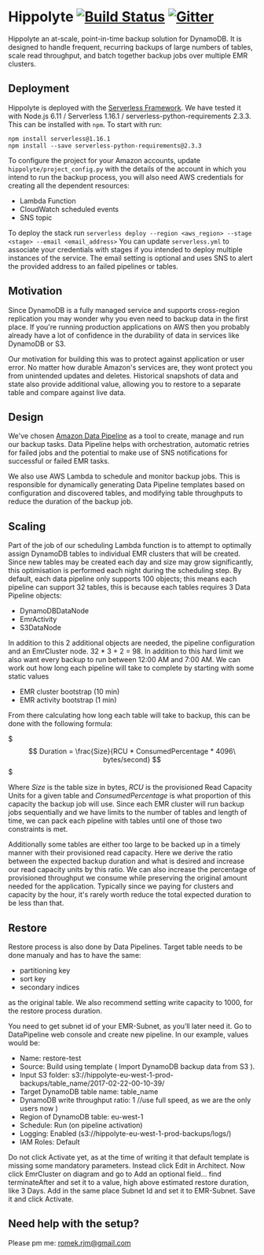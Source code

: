 # Hippolyte [![Build Status](https://travis-ci.org/ocadotechnology/hippolyte.svg?branch=master)](https://travis-ci.org/ocadotechnology/hippolyte) [![Gitter](https://img.shields.io/gitter/room/TechnologyAdvice/Stardust.svg)](https://gitter.im/ocado-hippolyte)
Hippolyte an at-scale, point-in-time backup solution for DynamoDB. It is designed to handle frequent, recurring backups of large numbers of tables, scale read throughput, and batch together backup jobs over multiple EMR clusters.

## Deployment
Hippolyte is deployed with the [Serverless Framework](https://serverless.com/). We have tested it with Node.js 6.11 / Serverless 1.16.1 / serverless-python-requirements 2.3.3. This can be installed with `npm`. To start with run:
```
npm install serverless@1.16.1
npm install --save serverless-python-requirements@2.3.3
```
 To configure the project for your Amazon accounts, update `hippolyte/project_config.py` with the details of the account in which you intend to run the backup process, you will also need AWS credentials for creating all the dependent resources:
* Lambda Function
* CloudWatch scheduled events
* SNS topic

To deploy the stack run
`serverless deploy --region <aws_region> --stage <stage> --email <email_address>` 
You can update `serverless.yml` to associate your credentials with stages if you intended to deploy multiple instances of the service. The email setting is optional and uses SNS to alert the provided address to an failed pipelines or tables.

## Motivation
Since DynamoDB is a fully managed service and supports cross-region replication you may wonder why you even need to backup data in the first place. If you're running production applications on AWS then you probably already have a lot of confidence in the durability of data in services like DynamoDB or S3.

Our motivation for building this was to protect against application or user error. No matter how durable Amazon's services are, they wont protect you from unintended updates and deletes. Historical snapshots of data and state also provide additional value, allowing you to restore to a separate table and compare against live data.

## Design
We've chosen [Amazon Data Pipeline](https://aws.amazon.com/datapipeline/) as a tool to create, manage and run our backup tasks. Data Pipeline helps with orchestration, automatic retries for failed jobs and the potential to make use of SNS notifications for successful or failed EMR tasks.

We also use AWS Lambda to schedule and monitor backup jobs. This is responsible for dynamically generating Data Pipeline templates based on configuration and discovered tables, and modifying table throughputs to reduce the duration of the backup job.

## Scaling
Part of the job of our scheduling Lambda function is to attempt to optimally assign DynamoDB tables to individual EMR clusters that will be created. Since new tables may be created each day and size may grow significantly, this optimisation is performed each night during the scheduling step. By default, each data pipeline only supports 100 objects; this means each pipeline can support 32 tables, this is because each tables requires 3 Data Pipeline objects:

* DynamoDBDataNode
* EmrActivity
* S3DataNode

In addition to this 2 additional objects are needed, the pipeline configuration and an EmrCluster node. 32 * 3 + 2 = 98. In addition to this hard limit we also want every backup to run between 12:00 AM and 7:00 AM. We can work out how long each pipeline will take to complete by starting with some static values

* EMR cluster bootstrap (10 min)
* EMR activity bootstrap (1 min)

From there calculating how long each table will take to backup, this can be done with the following formula:

$$$
Duration = \frac{Size}{RCU * ConsumedPercentage * 4096\ bytes/second}
$$$

Where _Size_ is the table size in bytes, _RCU_ is the provisioned Read Capacity Units for a given table and _ConsumedPercentage_ is what proportion of this capacity the backup job will use. Since each EMR cluster will run backup jobs sequentially and we have limits to the number of tables and length of time, we can pack each pipeline with tables until one of those two constraints is met.

Additionally some tables are either too large to be backed up in a timely manner with their provisioned read capacity. Here we derive the ratio between the expected backup duration and what is desired and increase our read capacity units by this ratio. We can also increase the percentage of provisioned throughput we consume while preserving the original amount needed for the application. Typically since we paying for clusters and capacity by the hour, it's rarely worth reduce the total expected duration to be less than that.

## Restore
Restore process is also done by Data Pipelines. Target table needs to be done manualy and has to have the same:

* partitioning key
* sort key
* secondary indices

as the original table. We also recommend setting write capacity to 1000, for the restore process duration. 


You need to get subnet id of your EMR-Subnet, as you’ll later need it.
Go to DataPipeline web console and create new pipeline. In our example, values would be:

* Name: restore-test
* Source: Build using template ( Import DynamoDB backup data from S3 ).
* Input S3 folder: s3://hippolyte-eu-west-1-prod-backups/table_name/2017-02-22-00-10-39/
* Target DynamoDB table name: table_name
* DynamoDB write throughput ratio: 1 //use full speed, as we are the only users now )
* Region of DynamoDB table: eu-west-1
* Schedule: Run (on pipeline activation)
* Logging: Enabled (s3://hippolyte-eu-west-1-prod-backups/logs/)
* IAM Roles: Default


Do not click Activate yet, as at the time of writing it that default template is missing some mandatory parameters. Instead click Edit in Architect.
Now click EmrCluster on diagram and go to Add an optional field… find terminateAfter and set it to a value, high above estimated restore duration, like 3 Days. Add in the same place Subnet Id and set it to EMR-Subnet. Save it and click Activate.

## Need help with the setup?
Please pm me: romek.rjm@gmail.com
